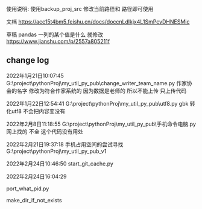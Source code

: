使用说明: 使用backup_proj_src 修改当前路径和 路径即可使用

文档
https://acc15t4bm5.feishu.cn/docs/doccnLdlkjx4L1SmPcvDHNESMic


草稿
pandas 一列的某个值是什么 就修改
https://www.jianshu.com/p/2557a805211f

## change log
2022年1月21日10:07:45
G:\project\pythonProj\my_util_py_pub\change_writer_team_name.py
作家协会的名字 修改为符合作家系统的
因为数据是老师的 所以不能上传 只上传代码

2022年1月22日12:54:41
G:\project\pythonProj\my_util_py_pub\utf8.py
gbk 转化utf8 不会把内容变没有

2022年2月8日11:18:55
G:\project\pythonProj\my_util_py_pub\手机命令电脑.py
网上找的 不全  这个代码没有用处

2022年2月21日19:37:18
手机占用空间的尝试寻找
G:\project\pythonProj\my_util_py_pub_v1

2022年2月24日10:46:50
start_git_cache.py

2022年2月24日16:04:29

port_what_pid.py

make_dir_if_not_exists